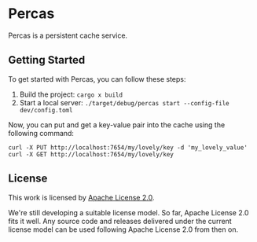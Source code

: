 # Percas

Percas is a persistent cache service.

## Getting Started

To get started with Percas, you can follow these steps:

1. Build the project: `cargo x build`
2. Start a local server: `./target/debug/percas start --config-file dev/config.toml`

Now, you can put and get a key-value pair into the cache using the following command:

```shell
curl -X PUT http://localhost:7654/my/lovely/key -d 'my_lovely_value'
curl -X GET http://localhost:7654/my/lovely/key
```

## License

This work is licensed by [Apache License 2.0](https://www.apache.org/licenses/LICENSE-2.0).

We're still developing a suitable license model. So far, Apache License 2.0 fits it well. Any source code and releases delivered under the current license model can be used following Apache License 2.0 from then on.
